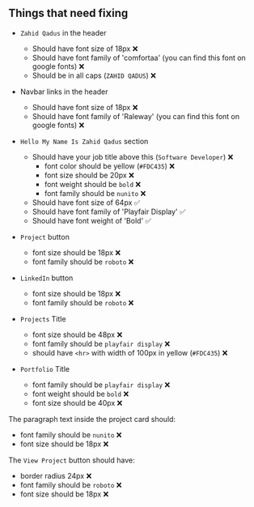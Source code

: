 ## Things that need fixing

- `Zahid Qadus` in the header
    - Should have font size of 18px ❌
    - Should have font family of 'comfortaa' (you can find this font on google fonts) ❌
    - Should be in all caps (`ZAHID QADUS`) ❌

- Navbar links in the header
    - Should have font size of 18px ❌
    - Should have font family of 'Raleway' (you can find this font on google fonts) ❌

- `Hello My Name Is Zahid Qadus` section
    - Should have your job title above this (`Software Developer`) ❌
        -  font color should be yellow (`#FDC435`) ❌
        -  font size should be 20px ❌
        -  font weight should be `bold` ❌
        -  font family should be `nunito` ❌
    - Should have font size of 64px ✅
    - Should have font family of 'Playfair Display' ✅
    - Should have font weight of 'Bold' ✅

- `Project` button
    -  font size should be 18px ❌
    -  font family should be `roboto` ❌
- `LinkedIn` button
    -  font size should be 18px ❌
    -  font family should be `roboto` ❌

- `Projects` Title
    -  font size should be 48px ❌
    -  font family should be `playfair display` ❌
    -  should have `<hr>` with width of 100px in yellow (`#FDC435`) ❌

- `Portfolio` Title
    -  font family should be `playfair display` ❌
    -  font weight should be `bold` ❌
    -  font size should be 40px ❌

The paragraph text inside the project card should:
    
-  font family should be `nunito` ❌
-  font size should be 18px ❌

The `View Project` button should have:

- border radius 24px ❌
-  font family should be `roboto` ❌
-  font size should be 18px ❌